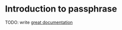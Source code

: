 # Introduction to passphrase

TODO: write [great documentation](http://jacobian.org/writing/what-to-write/)
